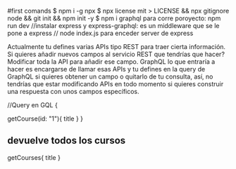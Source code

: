 #first comands
$ npm i -g npx
$ npx license mit > LICENSE && npx gitignore node && git init && npm init -y
$ npm i graphql
para corre poroyecto: npm run dev
//instalar express y express-graphql: es un middleware que se le pone a express
// node index.js para enceder server de express

Actualmente tu defines varias APIs tipo REST para traer cierta información. Si quieres añadir nuevos campos al servicio REST que tendrías que hacer? Modificar toda la API para añadir ese campo. GraphQL lo que entraría a hacer es encargarse de llamar esas APIs y tu defines en la query de GraphQL si quieres obtener un campo o quitarlo de tu consulta, así, no tendrías que estar modificando APIs en todo momento si quieres construir una respuesta con unos campos específicos.

//Query en GQL {

getCourse(id: "1"){
  title
}
  }
## devuelve todos los cursos 
getCourses{
  title
}